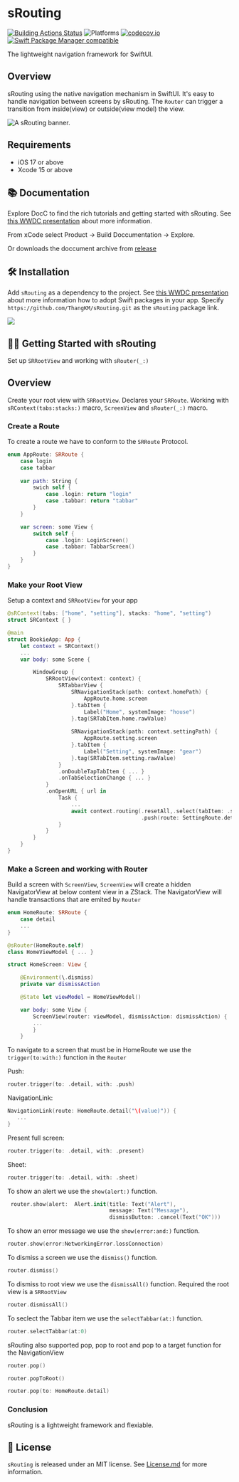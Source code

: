 
# sRouting

[![Building Actions Status](https://github.com/ThangKM/sRouting/workflows/Building/badge.svg)](https://github.com/ThangKM/sRouting/actions)
![Platforms](https://img.shields.io/badge/Platforms-macOS_iOS_tvOS-blue?style=flat-square)
[![codecov.io](https://codecov.io/gh/ThangKM/sRouting/branch/main/graphs/badge.svg?branch=main)](https://codecov.io/github/ThangKM/sRouting?branch=main)
[![Swift Package Manager compatible](https://img.shields.io/badge/Swift%20Package%20Manager-compatible-brightgreen.svg)](https://github.com/apple/swift-package-manager)

The lightweight navigation framework for SwiftUI.

## Overview

sRouting using the native navigation mechanism in SwiftUI.
It's easy to handle navigation between screens by sRouting.
The ``Router`` can trigger a transition from inside(view) or outside(view model) the view.

![A sRouting banner.](https://github.com/ThangKM/sRouting/blob/main/Sources/sRouting/DocsRouting.docc/Resources/sRouting/srouting_banner.png)

## Requirements

- iOS 17 or above
- Xcode 15 or above

## 📚 Documentation
Explore DocC to find the rich tutorials and getting started with sRouting.
See [this WWDC presentation](https://developer.apple.com/videos/play/wwdc2021/10166/) about more information.

From xCode select Product -> Build Doccumentation -> Explore.

Or downloads the doccument archive from [release](https://github.com/ThangKM/sRouting/releases) 
## 🛠 Installation

Add `sRouting` as a dependency to the project.
See [this WWDC presentation](https://developer.apple.com/videos/play/wwdc2019/408/) about more information how to adopt Swift packages in your app.
Specify `https://github.com/ThangKM/sRouting.git` as the `sRouting` package link.

![](https://github.com/ThangKM/sRouting/blob/main/Sources/sRouting/DocsRouting.docc/Resources/Bookie/SectionOne/bookie_add_srouting.png)

## 🏃‍♂️ Getting Started with sRouting

Set up `SRRootView` and working with `sRouter(_:)`

## Overview

Create your root view with ``SRRootView``.
Declares your ``SRRoute``.
Working with ``sRContext(tabs:stacks:)`` macro, ``ScreenView`` and ``sRouter(_:)`` macro.

### Create a Route

To create a route we have to conform to the ``SRRoute`` Protocol.

```swift
enum AppRoute: SRRoute {
    case login
    case tabbar
    
    var path: String { 
        swich self {
            case .login: return "login"
            case .tabbar: return "tabbar"
        }
    }

    var screen: some View {
        switch self {
            case .login: LoginScreen()
            case .tabbar: TabbarScreen()
        }
    }
}
```

### Make your Root View

Setup a context and ``SRRootView`` for your app

```swift
@sRContext(tabs: ["home", "setting"], stacks: "home", "setting")
struct SRContext { }

@main
struct BookieApp: App { 
    let context = SRContext()
    ...
    var body: some Scene {

        WindowGroup {
            SRRootView(context: context) {
                SRTabbarView {
                    SRNavigationStack(path: context.homePath) {
                        AppRoute.home.screen
                    }.tabItem {
                        Label("Home", systemImage: "house")
                    }.tag(SRTabItem.home.rawValue)
                    
                    SRNavigationStack(path: context.settingPath) {
                        AppRoute.setting.screen
                    }.tabItem {
                        Label("Setting", systemImage: "gear")
                    }.tag(SRTabItem.setting.rawValue)
                }
                .onDoubleTapTabItem { ... }
                .onTabSelectionChange { ... }
            }
            .onOpenURL { url in
                Task {
                    ...
                    await context.routing(.resetAll,.select(tabItem: .setting),
                                          .push(route: SettingRoute.detail, into: .setting))
                }
            }
        }
    }
}
```
### Make a Screen and working with Router

Build a screen with ``ScreenView``, ``ScreenView`` will create a hidden NavigatorView at below content view
in a ZStack.
The NavigatorView will handle transactions that are emited by `Router`

```swift
enum HomeRoute: SRRoute {
    case detail
    ...
}

@sRouter(HomeRoute.self)
class HomeViewModel { ... }

struct HomeScreen: View {

    @Environment(\.dismiss)
    private var dismissAction

    @State let viewModel = HomeViewModel()

    var body: some View {
        ScreenView(router: viewModel, dismissAction: dismissAction) {
        ...
        }
    }
```

To navigate to a screen that must be in HomeRoute 
we use the `trigger(to:with:)` function in the `Router`

Push:
```swift
router.trigger(to: .detail, with: .push)
```
NavigationLink:
```swift
NavigationLink(route: HomeRoute.detail("\(value)")) {
   ...
}
```
Present full screen:
```swift
router.trigger(to: .detail, with: .present)
```
Sheet:
```swift
router.trigger(to: .detail, with: .sheet)
```
To show an alert we use the `show(alert:)` function.

```swift
 router.show(alert:  Alert.init(title: Text("Alert"),
                                message: Text("Message"),
                                dismissButton: .cancel(Text("OK")))
```

To show an error message we use the `show(error:and:)` function.

```swift
router.show(error:NetworkingError.lossConnection)
```

To dismiss a screen we use the `dismiss()` function.

```swift
router.dismiss()
```

To dismiss to root view we use the `dismissAll()` function.
Required the root view is a ``SRRootView``

```swift
router.dismissAll()
```
To seclect the Tabbar item we use the `selectTabbar(at:)` function.

```swift
router.selectTabbar(at:0)
```

sRouting also supported pop, pop to root and pop to a target function for the NavigationView

```swift
router.pop()

router.popToRoot()

router.pop(to: HomeRoute.detail)
```

### Conclusion
sRouting is a lightweight framework and flexiable.

## 📃 License

`sRouting` is released under an MIT license. See [License.md](https://github.com/ThangKM/sRouting/blob/main/LICENSE) for more information.
